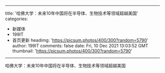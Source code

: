 
---
title: '哈佛大学：未来10年中国将在半导体、生物技术等领域超越美国'
categories: 
 - 新媒体
 - 199IT
 - 首页更新
headimg: 'https://picsum.photos/400/300?random=5790'
author: 199IT
comments: false
date: Fri, 10 Dec 2021 13:03:52 GMT
thumbnail: 'https://picsum.photos/400/300?random=5790'
---

<div>   
哈佛大学：未来10年中国将在半导体、生物技术等领域超越美国  
</div>
            